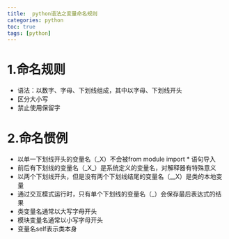 ```yaml
---
title:  python语法之变量命名规则
categories: python   
toc: true  
tags: [python]
---
```




# 1.命名规则
* 语法：以数字、字母、下划线组成，其中以字母、下划线开头
* 区分大小写
* 禁止使用保留字


# 2.命名惯例
* 以单一下划线开头的变量名（_X）不会被from module import * 语句导入
* 前后有下划线的变量名（\_X\_）是系统定义的变量名，对解释器有特殊意义
* 以两个下划线开头，但是没有两个下划线结尾的变量名（__X）是类的本地变量
* 通过交互模式运行时，只有单个下划线的变量名（_）会保存最后表达式的结果
* 类变量名通常以大写字母开头
* 模块变量名通常以小写字母开头
* 变量名self表示类本身



